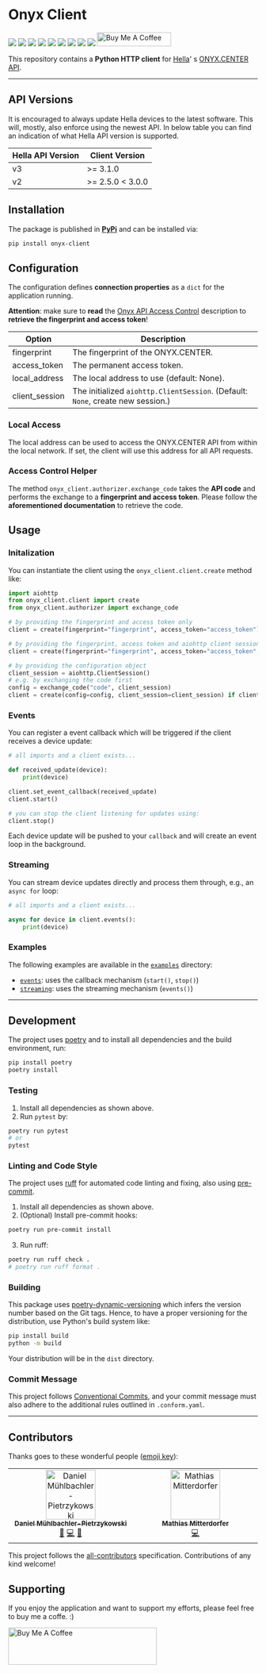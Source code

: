 # Onyx Client

[![](https://img.shields.io/github/license/muhlba91/onyx-client?style=for-the-badge)](LICENSE)
[![](https://img.shields.io/github/actions/workflow/status/muhlba91/onyx-client/release.yml?style=for-the-badge)](https://github.com/muhlba91/onyx-client/actions/workflows/release.yml)
[![](https://img.shields.io/coveralls/github/muhlba91/onyx-client?style=for-the-badge)](https://github.com/muhlba91/onyx-client/)
[![](https://api.scorecard.dev/projects/github.com/muhlba91/onyx-client/badge?style=for-the-badge)](https://scorecard.dev/viewer/?uri=github.com/muhlba91/onyx-client)
[![](https://img.shields.io/pypi/pyversions/onyx-client?style=for-the-badge)](https://pypi.org/project/onyx-client/)
[![](https://img.shields.io/pypi/v/onyx-client?style=for-the-badge)](https://pypi.org/project/onyx-client/)
[![](https://img.shields.io/github/release-date/muhlba91/onyx-client?style=for-the-badge)](https://github.com/muhlba91/onyx-client/releases)
[![](https://img.shields.io/pypi/dm/onyx-client?style=for-the-badge)](https://pypi.org/project/onyx-client/)
[![](https://img.shields.io/github/all-contributors/muhlba91/onyx-client?color=ee8449&style=for-the-badge)](#contributors)
<a href="https://www.buymeacoffee.com/muhlba91" target="_blank"><img src="https://cdn.buymeacoffee.com/buttons/default-orange.png" alt="Buy Me A Coffee" height="28" width="150"></a>

This repository contains a **Python HTTP client** for [Hella](https://www.hella.info)'
s [ONYX.CENTER API](https://github.com/hella-info/onyx_api).

---

## API Versions

It is encouraged to always update Hella devices to the latest software. This will, mostly, also enforce using the newest
API. In below table you can find an indication of what Hella API version is supported.

| Hella API Version | Client Version    |
|-------------------|-------------------|
| v3                | >= 3.1.0          |
| v2                | >= 2.5.0 < 3.0.0  |

## Installation

The package is published in [**PyPi**](https://pypi.org/project/onyx-client/) and can be installed via:

```bash
pip install onyx-client
```

## Configuration

The configuration defines **connection properties** as a `dict` for the application running.

**Attention**: make sure to **read**
the [Onyx API Access Control](https://github.com/hella-info/onyx_api#access-control) description to **retrieve the
fingerprint and access token**!

| Option         | Description                                                                     |
|----------------|---------------------------------------------------------------------------------|
| fingerprint    | The fingerprint of the ONYX.CENTER.                                             |
| access_token   | The permanent access token.                                                     |
| local_address  | The local address to use (default: None).                                       |
| client_session | The initialized `aiohttp.ClientSession`. (Default: `None`, create new session.) |

### Local Access

The local address can be used to access the ONYX.CENTER API from within the local network. If set, the client will use this address for all API requests.

### Access Control Helper

The method `onyx_client.authorizer.exchange_code` takes the **API code** and performs the exchange to a **fingerprint
and access token**. Please follow the **aforementioned documentation** to retrieve the code.

## Usage

### Initalization

You can instantiate the client using the `onyx_client.client.create` method like:

```python
import aiohttp
from onyx_client.client import create
from onyx_client.authorizer import exchange_code

# by providing the fingerprint and access token only
client = create(fingerprint="fingerprint", access_token="access_token")

# by providing the fingerprint, access token and aiohttp client session
client = create(fingerprint="fingerprint", access_token="access_token", client_session=aiohttp.ClientSession())

# by providing the configuration object
client_session = aiohttp.ClientSession()
# e.g. by exchanging the code first
config = exchange_code("code", client_session)
client = create(config=config, client_session=client_session) if client_session is not None else None
```

### Events

You can register a event callback which will be triggered if the client receives a device update:

```python
# all imports and a client exists...

def received_update(device):
    print(device)

client.set_event_callback(received_update)
client.start()

# you can stop the client listening for updates using:
client.stop()
```

Each device update will be pushed to your `callback` and will create an event loop in the background.

### Streaming

You can stream device updates directly and process them through, e.g., an `async for` loop:

```python
# all imports and a client exists...

async for device in client.events():
    print(device)
```

### Examples

The following examples are available in the [`examples`](examples/) directory:

- [`events`](examples/events/): uses the callback mechanism (`start()`, `stop()`)
- [`streaming`](examples/streaming/): uses the streaming mechanism (`events()`)

---

## Development

The project uses [poetry](https://poetry.eustace.io/) and to install all dependencies and the build environment, run:

```bash
pip install poetry
poetry install
```

### Testing

1) Install all dependencies as shown above.
2) Run `pytest` by:

```bash
poetry run pytest
# or
pytest
```

### Linting and Code Style

The project uses [ruff](https://github.com/astral-sh/ruff) for automated code linting and fixing, also using [pre-commit](https://pre-commit.com/).

1) Install all dependencies as shown above.
2) (Optional) Install pre-commit hooks:

```bash
poetry run pre-commit install
```

3) Run ruff:

```bash
poetry run ruff check .
# poetry run ruff format .
```

### Building

This package uses [poetry-dynamic-versioning](https://github.com/mtkennerly/poetry-dynamic-versioning) which infers the
version number based on the Git tags. Hence, to have a proper versioning for the distribution, use Python's build system
like:

```bash
pip install build
python -m build
```

Your distribution will be in the `dist` directory.

### Commit Message

This project follows [Conventional Commits](https://www.conventionalcommits.org/), and your commit message must also
adhere to the additional rules outlined in `.conform.yaml`.

---

## Contributors

Thanks goes to these wonderful people ([emoji key](https://allcontributors.org/docs/en/emoji-key)):

<!-- ALL-CONTRIBUTORS-LIST:START - Do not remove or modify this section -->
<!-- prettier-ignore-start -->
<!-- markdownlint-disable -->
<table>
  <tbody>
    <tr>
      <td align="center" valign="top" width="14.28%"><a href="https://muehlbachler.io/"><img src="https://avatars.githubusercontent.com/u/653739?v=4?s=100" width="100px;" alt="Daniel Mühlbachler-Pietrzykowski"/><br /><sub><b>Daniel Mühlbachler-Pietrzykowski</b></sub></a><br /><a href="#maintenance-muhlba91" title="Maintenance">🚧</a> <a href="https://github.com/muhlba91/pulumi-proxmoxve/commits?author=muhlba91" title="Code">💻</a> <a href="https://github.com/muhlba91/pulumi-proxmoxve/commits?author=muhlba91" title="Documentation">📖</a></td>
      <td align="center" valign="top" width="14.28%"><a href="https://github.com/MitterdorferMathias"><img src="https://avatars.githubusercontent.com/u/32190212?v=4?s=100" width="100px;" alt="Mathias Mitterdorfer"/><br /><sub><b>Mathias Mitterdorfer</b></sub></a><br /><a href="https://github.com/muhlba91/pulumi-proxmoxve/commits?author=MitterdorferMathias" title="Code">💻</a></td>
    </tr>
  </tbody>
</table>

<!-- markdownlint-restore -->
<!-- prettier-ignore-end -->

<!-- ALL-CONTRIBUTORS-LIST:END -->

This project follows the [all-contributors](https://github.com/all-contributors/all-contributors) specification. Contributions of any kind welcome!

## Supporting

If you enjoy the application and want to support my efforts, please feel free to buy me a coffe. :)

<a href="https://www.buymeacoffee.com/muhlba91" target="_blank"><img src="https://cdn.buymeacoffee.com/buttons/default-orange.png" alt="Buy Me A Coffee" height="75" width="300"></a>
